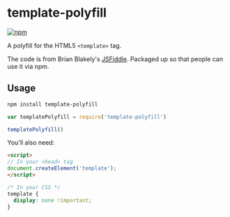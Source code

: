 # template-polyfill 

[![npm](https://img.shields.io/npm/v/template-polyfill.svg?maxAge=2592000?style=flat-square)](https://www.npmjs.com/package/template-polyfill)

A polyfill for the HTML5 `<template>` tag.

The code is from Brian Blakely's [JSFiddle](http://jsfiddle.net/brianblakely/h3EmY/). Packaged up so that people can use it via npm.

## Usage

```sh
npm install template-polyfill
```

```js
var templatePolyfill = require('template-polyfill')

templatePolyfill()
```

You'll also need:

```html
<script>
// In your <head> tag
document.createElement('template');
</script>
```

```css
/* In your CSS */
template {
  display: none !important;
}
```
